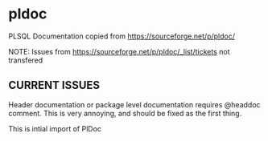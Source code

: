 # pldoc
PLSQL Documentation copied from https://sourceforge.net/p/pldoc/

NOTE:
Issues from https://sourceforge.net/p/pldoc/_list/tickets not transfered

## CURRENT ISSUES ##
Header documentation or package level documentation requires @headdoc comment.
This is very annoying, and should be fixed as the first thing. 


This is intial import of PlDoc


